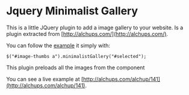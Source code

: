 # Jquery Minimalist Gallery

This is a little JQuery plugin to add a image gallery to your website. Is a plugin extracted from [http://alchups.com/](http://alchups.com/).

You can follow the [example](/example.html) it simply with:

    $("#image-thumbs a").minimalistGallery("#selected");



This plugin preloads all the images from the component

You can see a live example at [http://alchups.com/alchup/141](http://alchups.com/alchup/141).
